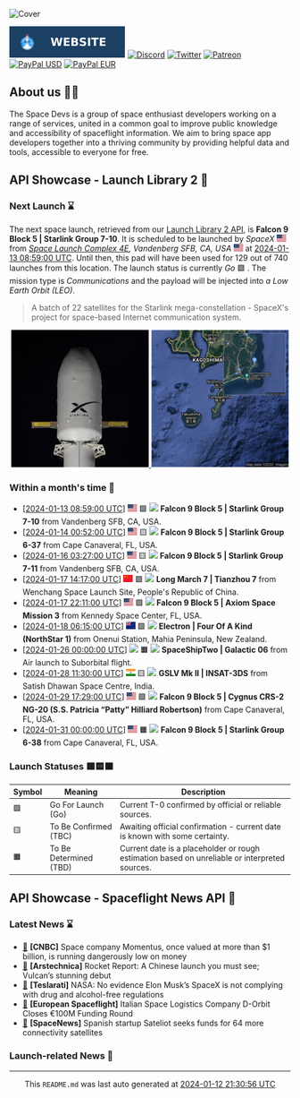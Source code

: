![Cover](https://raw.githubusercontent.com/TheSpaceDevs/Tutorials/main/assets/tsd_cover.png)


[![Website](https://raw.githubusercontent.com/TheSpaceDevs/Tutorials/e36b2c250ce7fcd4a801c1ed6cb1f9f9d031696b/assets/badge_tsd_website.svg)](https://thespacedevs.com/)
[![Discord](https://img.shields.io/badge/Discord-%237289DA.svg?style=for-the-badge&logo=discord&logoColor=white)](https://discord.gg/p7ntkNA)
[![Twitter](https://img.shields.io/badge/Twitter-%231DA1F2.svg?style=for-the-badge&logo=Twitter&logoColor=white)](https://twitter.com/TheSpaceDevs)
[![Patreon](https://img.shields.io/badge/Patreon-F96854?style=for-the-badge&logo=patreon&logoColor=white)](https://www.patreon.com/TheSpaceDevs)
[![PayPal USD](https://img.shields.io/badge/PayPal-00457C?style=for-the-badge&logo=paypal&logoColor=white&label=USD)](https://www.paypal.com/donate/?hosted_button_id=UCPX4EL6E9JFA)
[![PayPal EUR](https://img.shields.io/badge/PayPal-00457C?style=for-the-badge&logo=paypal&logoColor=white&label=EUR)](https://www.paypal.com/donate/?hosted_button_id=5S7MGGWJJBHL6)

## About us 🧑‍🚀
The Space Devs is a group of space enthusiast developers working on a range of
services, united in a common goal to improve public knowledge and accessibility
of spaceflight information. We aim to bring space app developers together into a
thriving community by providing helpful data and tools, accessible to everyone
for free.

## API Showcase - Launch Library 2 🚀

### Next Launch ⌛
The next space launch, retrieved from our
<a href="https://thespacedevs.com/llapi">Launch Library 2 API</a>, is
**Falcon 9 Block 5 | Starlink Group 7-10**. It is scheduled to be launched by *SpaceX*
<img width="17" src="https://raw.githubusercontent.com/lipis/flag-icons/main/flags/4x3/us.svg" />
from *<a href="">Space Launch Complex 4E</a>, Vandenberg SFB, CA, USA*
<img width="17" src="https://raw.githubusercontent.com/lipis/flag-icons/main/flags/4x3/us.svg" />
at <a href="https://www.timeanddate.com/worldclock/fixedtime.html?iso=20240113T085900">2024-01-13 08:59:00 UTC</a>.  Until
then, this pad will have been used for 129
out of 740 launches from this location. The launch status is currently
*Go* 🟩 . The mission type is
*Communications* and the payload will be injected
into *a Low Earth Orbit
(LEO)*.
<br>
<blockquote>
  A batch of 22 satellites for the Starlink mega-constellation - SpaceX's project for space-based Internet communication system.
</blockquote>

<p float="left" align="center">
  <a href="https://en.wikipedia.org/wiki/Falcon_9" >
    <img alt="launch-image" width="49%" src="profile/cache/launch_image.png" />
  </a>
  <a href="https://www.google.com/maps?q=34.632,-120.611" >
    <img alt="pad-location" width="49%" src="profile/cache/new_pad_image.png"  />
  </a>
</p>

### Within a month's time 📅
- \[<a href="https://www.timeanddate.com/worldclock/fixedtime.html?iso=20240113T085900">2024-01-13 08:59:00 UTC</a>\]  <img width="17" src="https://raw.githubusercontent.com/lipis/flag-icons/main/flags/4x3/us.svg" /> 🟩  <a href="https://www.google.com/calendar/render?action=TEMPLATE&text=Falcon 9 Block 5 | Starlink Group 7-10&location=Vandenberg SFB, CA, USA&dates=20240113T085900Z%2F20240113T085900Z"><img border="0" width="15" src="https://upload.wikimedia.org/wikipedia/commons/a/a5/Google_Calendar_icon_%282020%29.svg"></a> **Falcon 9 Block 5 | Starlink Group 7-10** from Vandenberg SFB, CA, USA.
- \[<a href="https://www.timeanddate.com/worldclock/fixedtime.html?iso=20240114T005200">2024-01-14 00:52:00 UTC</a>\]  <img width="17" src="https://raw.githubusercontent.com/lipis/flag-icons/main/flags/4x3/us.svg" /> 🟨  <a href="https://www.google.com/calendar/render?action=TEMPLATE&text=Falcon 9 Block 5 | Starlink Group 6-37&location=Cape Canaveral, FL, USA&dates=20240114T005200Z%2F20240114T052300Z"><img border="0" width="15" src="https://upload.wikimedia.org/wikipedia/commons/a/a5/Google_Calendar_icon_%282020%29.svg"></a> **Falcon 9 Block 5 | Starlink Group 6-37** from Cape Canaveral, FL, USA.
- \[<a href="https://www.timeanddate.com/worldclock/fixedtime.html?iso=20240116T032700">2024-01-16 03:27:00 UTC</a>\]  <img width="17" src="https://raw.githubusercontent.com/lipis/flag-icons/main/flags/4x3/us.svg" /> 🟨  <a href="https://www.google.com/calendar/render?action=TEMPLATE&text=Falcon 9 Block 5 | Starlink Group 7-11&location=Vandenberg SFB, CA, USA&dates=20240116T032700Z%2F20240116T075500Z"><img border="0" width="15" src="https://upload.wikimedia.org/wikipedia/commons/a/a5/Google_Calendar_icon_%282020%29.svg"></a> **Falcon 9 Block 5 | Starlink Group 7-11** from Vandenberg SFB, CA, USA.
- \[<a href="https://www.timeanddate.com/worldclock/fixedtime.html?iso=20240117T141700">2024-01-17 14:17:00 UTC</a>\]  <img width="17" src="https://raw.githubusercontent.com/lipis/flag-icons/main/flags/4x3/cn.svg" /> 🟩  <a href="https://www.google.com/calendar/render?action=TEMPLATE&text=Long March 7  | Tianzhou 7&location=Wenchang Space Launch Site, People&#x27;s Republic of China&dates=20240117T141700Z%2F20240117T143400Z"><img border="0" width="15" src="https://upload.wikimedia.org/wikipedia/commons/a/a5/Google_Calendar_icon_%282020%29.svg"></a> **Long March 7  | Tianzhou 7** from Wenchang Space Launch Site, People's Republic of China.
- \[<a href="https://www.timeanddate.com/worldclock/fixedtime.html?iso=20240117T221100">2024-01-17 22:11:00 UTC</a>\]  <img width="17" src="https://raw.githubusercontent.com/lipis/flag-icons/main/flags/4x3/us.svg" /> 🟩  <a href="https://www.google.com/calendar/render?action=TEMPLATE&text=Falcon 9 Block 5 | Axiom Space Mission 3&location=Kennedy Space Center, FL, USA&dates=20240117T221100Z%2F20240117T221100Z"><img border="0" width="15" src="https://upload.wikimedia.org/wikipedia/commons/a/a5/Google_Calendar_icon_%282020%29.svg"></a> **Falcon 9 Block 5 | Axiom Space Mission 3** from Kennedy Space Center, FL, USA.
- \[<a href="https://www.timeanddate.com/worldclock/fixedtime.html?iso=20240118T061500">2024-01-18 06:15:00 UTC</a>\]  <img width="17" src="https://raw.githubusercontent.com/lipis/flag-icons/main/flags/4x3/nz.svg" /> 🟩  <a href="https://www.google.com/calendar/render?action=TEMPLATE&text=Electron | Four Of A Kind (NorthStar 1)&location=Onenui Station, Mahia Peninsula, New Zealand&dates=20240118T061500Z%2F20240118T070000Z"><img border="0" width="15" src="https://upload.wikimedia.org/wikipedia/commons/a/a5/Google_Calendar_icon_%282020%29.svg"></a> **Electron | Four Of A Kind (NorthStar 1)** from Onenui Station, Mahia Peninsula, New Zealand.
- \[<a href="https://www.timeanddate.com/worldclock/fixedtime.html?iso=20240126T000000">2024-01-26 00:00:00 UTC</a>\]  <img width="17" src="https://upload.wikimedia.org/wikipedia/commons/e/ef/International_Flag_of_Planet_Earth.svg" /> 🟧  <a href="https://www.google.com/calendar/render?action=TEMPLATE&text=SpaceShipTwo | Galactic 06&location=Air launch to Suborbital flight&dates=20240126T000000Z%2F20240126T000000Z"><img border="0" width="15" src="https://upload.wikimedia.org/wikipedia/commons/a/a5/Google_Calendar_icon_%282020%29.svg"></a> **SpaceShipTwo | Galactic 06** from Air launch to Suborbital flight.
- \[<a href="https://www.timeanddate.com/worldclock/fixedtime.html?iso=20240128T113000">2024-01-28 11:30:00 UTC</a>\]  <img width="17" src="https://raw.githubusercontent.com/lipis/flag-icons/main/flags/4x3/in.svg" /> 🟨  <a href="https://www.google.com/calendar/render?action=TEMPLATE&text=GSLV Mk II | INSAT-3DS&location=Satish Dhawan Space Centre, India&dates=20240128T113000Z%2F20240128T153000Z"><img border="0" width="15" src="https://upload.wikimedia.org/wikipedia/commons/a/a5/Google_Calendar_icon_%282020%29.svg"></a> **GSLV Mk II | INSAT-3DS** from Satish Dhawan Space Centre, India.
- \[<a href="https://www.timeanddate.com/worldclock/fixedtime.html?iso=20240129T172900">2024-01-29 17:29:00 UTC</a>\]  <img width="17" src="https://raw.githubusercontent.com/lipis/flag-icons/main/flags/4x3/us.svg" /> 🟩  <a href="https://www.google.com/calendar/render?action=TEMPLATE&text=Falcon 9 Block 5 | Cygnus CRS-2 NG-20 (S.S. Patricia “Patty” Hilliard Robertson)&location=Cape Canaveral, FL, USA&dates=20240129T172900Z%2F20240129T172900Z"><img border="0" width="15" src="https://upload.wikimedia.org/wikipedia/commons/a/a5/Google_Calendar_icon_%282020%29.svg"></a> **Falcon 9 Block 5 | Cygnus CRS-2 NG-20 (S.S. Patricia “Patty” Hilliard Robertson)** from Cape Canaveral, FL, USA.
- \[<a href="https://www.timeanddate.com/worldclock/fixedtime.html?iso=20240131T000000">2024-01-31 00:00:00 UTC</a>\]  <img width="17" src="https://raw.githubusercontent.com/lipis/flag-icons/main/flags/4x3/us.svg" /> 🟧  <a href="https://www.google.com/calendar/render?action=TEMPLATE&text=Falcon 9 Block 5 | Starlink Group 6-38&location=Cape Canaveral, FL, USA&dates=20240131T000000Z%2F20240131T000000Z"><img border="0" width="15" src="https://upload.wikimedia.org/wikipedia/commons/a/a5/Google_Calendar_icon_%282020%29.svg"></a> **Falcon 9 Block 5 | Starlink Group 6-38** from Cape Canaveral, FL, USA.


### Launch Statuses 🟩🟨🟧
<p align="center">
    <table class="tg">
    <thead>
      <tr>
        <th class="tg-0pky">Symbol</th>
        <th class="tg-0pky">Meaning</th>
        <th class="tg-0pky">Description</th>
      </tr>
    </thead>
    <tbody>
      <tr>
        <td class="tg-0pky">🟩</td>
        <td class="tg-0pky">Go For Launch (Go)</td>
        <td class="tg-0pky">Current T-0 confirmed by official or reliable sources.</td>
      </tr>
      <tr>
        <td class="tg-0pky">🟨</td>
        <td class="tg-0pky">To Be Confirmed (TBC)</td>
        <td class="tg-0pky">Awaiting official confirmation - current date is known with some certainty.</td>
      </tr>
      <tr>
        <td class="tg-0pky">🟧</td>
        <td class="tg-0pky">To Be Determined (TBD)</td>
        <td class="tg-0pky">Current date is a placeholder or rough estimation based on unreliable or interpreted sources.</td>
      </tr>
    </tbody>
    </table>
</p>

## API Showcase - Spaceflight News API 📰

### Latest News ⌛
- <a href="https://www.cnbc.com/2024/01/12/space-company-momentus-mnts-running-out-of-money.html" >🔗</a> **[CNBC]** Space company Momentus, once valued at more than $1 billion, is running dangerously low on money
- <a href="https://arstechnica.com/space/2024/01/rocket-report-a-chinese-launch-you-must-see-vulcans-stunning-debut/" >🔗</a> **[Arstechnica]** Rocket Report: A Chinese launch you must see; Vulcan’s stunning debut
- <a href="https://www.teslarati.com/nasa-elon-musk-spacex-no-violation-drug-use-policy/" >🔗</a> **[Teslarati]** NASA: No evidence Elon Musk’s SpaceX is not complying with drug and alcohol-free regulations
- <a href="https://europeanspaceflight.com/italian-space-logistics-company-d-orbit-closes-e100m-funding-round/" >🔗</a> **[European Spaceflight]** Italian Space Logistics Company D-Orbit Closes €100M Funding Round
- <a href="https://spacenews.com/spanish-startup-sateliot-seeks-funds-for-64-more-connectivity-satellites/" >🔗</a> **[SpaceNews]** Spanish startup Sateliot seeks funds for 64 more connectivity satellites


### Launch-related News 🚀



<hr>
  <div align="center">
  This <code>README.md</code> was last auto generated at <a href="https://www.timeanddate.com/worldclock/fixedtime.html?iso=20240112T213056">2024-01-12 21:30:56 UTC</a>
  <br>
  <!-- <a href="https://medium.com/@g.h.garrett" target="_blank">Learn to add space launches to your profile here!</a> -->
</div>